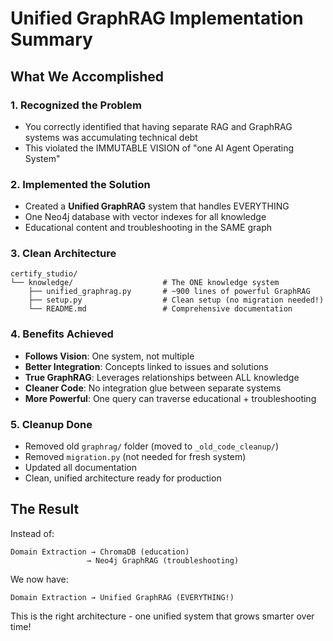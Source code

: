 # Unified GraphRAG Implementation Summary

## What We Accomplished

### 1. Recognized the Problem
- You correctly identified that having separate RAG and GraphRAG systems was accumulating technical debt
- This violated the IMMUTABLE VISION of "one AI Agent Operating System"

### 2. Implemented the Solution
- Created a **Unified GraphRAG** system that handles EVERYTHING
- One Neo4j database with vector indexes for all knowledge
- Educational content and troubleshooting in the SAME graph

### 3. Clean Architecture
```
certify_studio/
└── knowledge/                    # The ONE knowledge system
    ├── unified_graphrag.py       # ~900 lines of powerful GraphRAG
    ├── setup.py                  # Clean setup (no migration needed!)
    └── README.md                 # Comprehensive documentation
```

### 4. Benefits Achieved
- **Follows Vision**: One system, not multiple
- **Better Integration**: Concepts linked to issues and solutions
- **True GraphRAG**: Leverages relationships between ALL knowledge
- **Cleaner Code**: No integration glue between separate systems
- **More Powerful**: One query can traverse educational + troubleshooting

### 5. Cleanup Done
- Removed old `graphrag/` folder (moved to `_old_code_cleanup/`)
- Removed `migration.py` (not needed for fresh system)
- Updated all documentation
- Clean, unified architecture ready for production

## The Result

Instead of:
```
Domain Extraction → ChromaDB (education)
                 → Neo4j GraphRAG (troubleshooting)
```

We now have:
```
Domain Extraction → Unified GraphRAG (EVERYTHING!)
```

This is the right architecture - one unified system that grows smarter over time!
